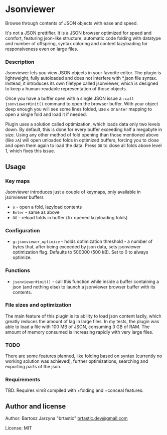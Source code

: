 # Jsonviewer

Browse through contents of JSON objects with ease and speed.

It's not a JSON prettifier. It is a JSON browser optimized for speed and comfort, featuring json-like structure, automatic code folding with datatype and number of offspring, syntax coloring and content lazyloading for responsiveness even on large files.

### Description

Jsonviewer lets you view JSON objects in your favorite editor. The plugin is lightweight, fully autoloaded and does not interfere with *.json file syntax. Instead, it introduces its own filetype called jsonviewer, which is designed to keep a human-readable representation of those objects.

Once you have a buffer open with a single JSON issue a `:call jsonviewer#init()` command to open the browser buffer. With your object deep enough you will see some lines folded, use `o` or `Enter` mapping to open a single fold and load it if needed.

Plugin uses a solution called optimization, which loads data only two levels down. By default, this is done for every buffer exceeding half a megabyte in size. Using any other method of fold opening than those mentioned above (like `zA`) will open unloaded folds in optimized buffers, forcing you to close and open them again to load the data. Press `OO` to close all folds above level 1, which fixes this issue.

## Usage

### Key maps

Jsonviewer introduces just a couple of keymaps, only available in jsonviewer buffers

* `o` - open a fold, lazyload contents
* `Enter` - same as above
* `OO` - reload folds in buffer (fix opened lazyloading folds)

### Configuration

* `g:jsonviewer_optimize` - holds optimization threshold - a number of bytes that, after being exceeded by json data, sets jsonviewer optimization flag. Defaults to 500000 (500 kB). Set to 0 to always optimize.

### Functions

* `jsonviewer#init()` - call this function while inside a buffer containing a json (and nothing else) to launch a jsonviewer browser buffer with its contents.

### File sizes and optimization

The main feature of this plugin is its ability to load json content lazily, which greatly reduces the amount of lag in large files. In my tests, the plugin was able to load a file with 100 MB of JSON, consuming 3 GB of RAM. The amount of memory consumed is increasing rapidly with very large files.

### TODO

There are some features planned, like folding based on syntax (currently no working solution was achieved), further optimizations, searching and exporting parts of the json.

### Requirements

TBD. Requires vim8 compiled with +folding and +conceal features.

## Author and license

Author: Bartosz Jarzyna "brtastic" <brtastic.dev@gmail.com>

License: MIT
